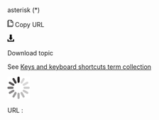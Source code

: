 # 

asterisk (\*)

![Copy URL](media/asterisk/Copy.png)
Copy URL

![Download](media/asterisk/Download.png)

Download topic

See [Keys and keyboard shortcuts term collection](https://worldready.cloudapp.net/Styleguide/Read?id=2700&topicid=27401)

![In progress](media/asterisk/activity-large.gif)

URL :
